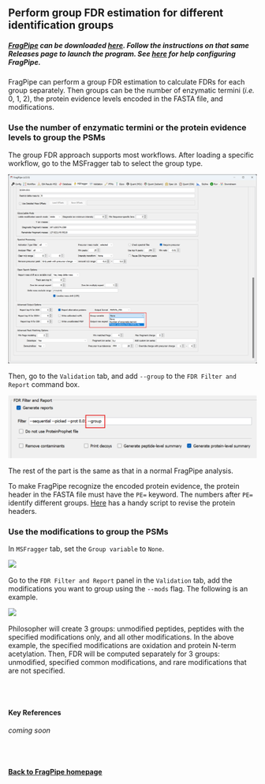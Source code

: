 ## Perform group FDR estimation for different identification groups

##### [FragPipe](https://fragpipe.nesvilab.org) can be downloaded [here](https://github.com/Nesvilab/FragPipe/releases). Follow the instructions on that same Releases page to launch the program. See [here](https://fragpipe.nesvilab.org/docs/tutorial_fragpipe.html#configure-fragpipe) for help configuring FragPipe.

FragPipe can perform a group FDR estimation to calculate FDRs for each group separately. Then groups can be the number of enzymatic termini (_i.e._ 0, 1, 2), the protein evidence levels encoded in the FASTA file, and modifications.


### Use the number of enzymatic termini or the protein evidence levels to group the PSMs

The group FDR approach supports most workflows. After loading a specific workflow, go to the MSFragger tab to select the group type.

![](https://raw.githubusercontent.com/Nesvilab/FragPipe/gh-pages/images/group_fdr_1.png)

Then, go to the `Validation` tab, and add `--group` to the `FDR Filter and Report` command box.

![](https://raw.githubusercontent.com/Nesvilab/FragPipe/gh-pages/images/group_fdr_2.png)

The rest of the part is the same as that in a normal FragPipe analysis.

To make FragPipe recognize the encoded protein evidence, the protein header in the FASTA file must have the `PE=` keyword. The numbers after `PE=` identify different groups. [Here](https://github.com/bassanilab/CircRNA_MS_ref_fasta) has a handy script to revise the protein headers.


### Use the modifications to group the PSMs

In `MSFragger` tab, set the `Group variable` to `None`.

![](https://raw.githubusercontent.com/Nesvilab/FragPipe/gh-pages/images/group_fdr_3.png)


Go to the `FDR Filter and Report` panel in the `Validation` tab, add the modifications you want to group using the `--mods` flag. The following is an example.

![](https://raw.githubusercontent.com/Nesvilab/FragPipe/gh-pages/images/group_fdr_4.png)

Philosopher will create 3 groups: unmodified peptides, peptides with the specified modifications only, and all other modifications. In the above example, the specified modifications are oxidation and protein N-term acetylation. Then, FDR will be computed separately for 3 groups: unmodified, specified common modifications, and rare modifications that are not specified.

<br>
<br>


#### Key References
_coming soon_



<br>
<br>

#### [Back to FragPipe homepage](https://fragpipe.nesvilab.org/)
